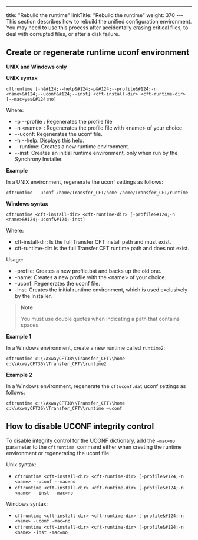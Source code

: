 ---
title: "Rebuild the runtime"
linkTitle: "Rebuild the runtime"
weight: 370
---This section describes how to rebuild the unified configuration environment. You may need to use this process after accidentally erasing critical files, to deal with corrupted files, or after a disk failure.

<span id="Create_regenerate_runtime_uconf"></span>

## Create or regenerate runtime uconf environment

**UNIX and Windows only**

******UNIX syntax******

`cftruntime [-h&#124;--help&#124;-p&#124;--profile&#124;-n <name>&#124;--uconf&#124;--inst] <cft-install-dir> <cft-runtime-dir> [--mac=yes&#124;no]`

Where:

* -p --profile : Regenerates the profile file
* -n &lt;name> : Regenerates the profile file with &lt;name> of your choice
* --uconf: Regenerates the uconf file.
* -h --help: Displays this help.
* --runtime: Creates a new runtime environment.
* --inst: Creates an initial runtime environment, only when run by the Synchrony Installer.

******Example******

In a UNIX environment, regenerate the uconf settings as follows:

```
cftruntime --uconf /home/Transfer_CFT/home /home/Transfer_CFT/runtime
```

******Windows syntax******

`cftruntime <cft-install-dir> <cft-runtime-dir> [-profile&#124;-n <name>&#124;-uconf&#124;-inst]`

Where:

* cft-install-dir: Is the full Transfer CFT install path and must exist.
* cft-runtime-dir: Is the full Transfer CFT runtime path and does not exist.

Usage:

* -profile: Creates a new profile.bat and backs up the old one.
* -name: Creates a new profile with the &lt;name> of your choice.
* -uconf: Regenerates the uconf file.
* -inst: Creates the initial runtime environment, which is used exclusively by the Installer.

> **Note**
>
> You must use double quotes when indicating a path that contains spaces.

******Example 1******

In a Windows environment, create a new runtime called `runtime2`:

```
cftruntime c:\\AxwayCFT38\\Transfer_CFT\\home c:\\AxwayCFT36\\Transfer_CFT\\runtime2
```

******Example 2******

In a Windows environment, regenerate the `cftuconf.dat` uconf settings as follows:

```
cftruntime c:\\AxwayCFT38\\Transfer_CFT\\home c:\\AxwayCFT36\\Transfer_CFT\\runtime –uconf
```

## How to disable UCONF integrity control

To disable integrity control for the UCONF dictionary, add the `-mac=no` parameter to the `cftruntime `command either when creating the runtime environment or regenerating the uconf file:

Unix syntax:

* `cftruntime <cft-install-dir> <cft-runtime-dir> [-profile&#124;-n <name> --uconf --mac=no`
* `cftruntime <cft-install-dir> <cft-runtime-dir> [-profile&#124;-n <name> --inst --mac=no`

Windows syntax:

* `cftruntime <cft-install-dir> <cft-runtime-dir> [-profile&#124;-n <name> -uconf -mac=no`
* `cftruntime <cft-install-dir> <cft-runtime-dir> [-profile&#124;-n <name> -inst -mac=no`
